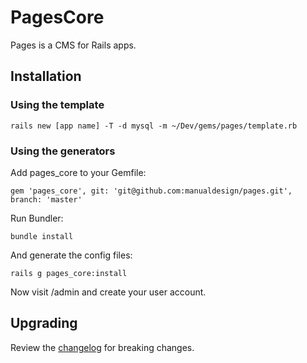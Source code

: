 # PagesCore

Pages is a CMS for Rails apps.

## Installation

### Using the template

    rails new [app name] -T -d mysql -m ~/Dev/gems/pages/template.rb

### Using the generators

Add pages_core to your Gemfile:

    gem 'pages_core', git: 'git@github.com:manualdesign/pages.git', branch: 'master'

Run Bundler:

    bundle install

And generate the config files:

    rails g pages_core:install

Now visit /admin and create your user account.

## Upgrading

Review the [changelog](CHANGELOG.md) for breaking changes.
